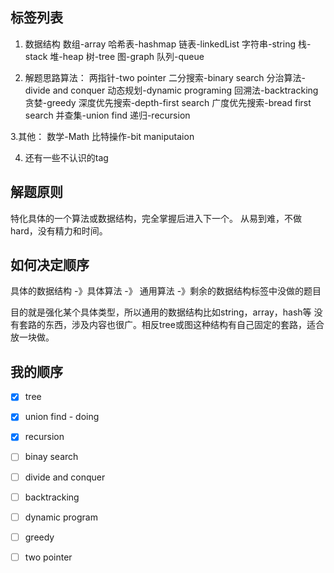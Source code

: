 ## 标签列表
1. 数据结构
    数组-array 
    哈希表-hashmap 
    链表-linkedList 
    字符串-string
    栈-stack
    堆-heap
    树-tree
    图-graph
    队列-queue

2. 解题思路算法：
    两指针-two pointer
    二分搜索-binary search
    分治算法-divide and conquer
    动态规划-dynamic programing
    回溯法-backtracking
    贪婪-greedy
    深度优先搜索-depth-first search
    广度优先搜索-bread first search
    并查集-union find
    递归-recursion

3.其他：
    数学-Math 
    比特操作-bit maniputaion


4. 还有一些不认识的tag

## 解题原则

特化具体的一个算法或数据结构，完全掌握后进入下一个。
从易到难，不做hard，没有精力和时间。

## 如何决定顺序

具体的数据结构 -》具体算法 -》 通用算法 -》剩余的数据结构标签中没做的题目

目的就是强化某个具体类型，所以通用的数据结构比如string，array，hash等
没有套路的东西，涉及内容也很广。相反tree或图这种结构有自己固定的套路，适合放一块做。


## 我的顺序

- [x] tree
- [x] union find - doing
- [x] recursion
- [ ] binay search
- [ ] divide and conquer
- [ ] backtracking
- [ ] dynamic program
- [ ] greedy
- [ ] two pointer

